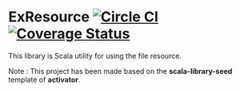 # ExResource [![Circle CI](https://circleci.com/gh/kkkatsube/EXResource.svg?style=svg)](https://circleci.com/gh/kkkatsube/EXResource) [![Coverage Status](https://coveralls.io/repos/kkkatsube/EXResource/badge.svg)](https://coveralls.io/r/kkkatsube/EXResource)

This library is Scala utility for using the file resource.

Note : This project has been made based on the **scala-library-seed** template of **activator**.
